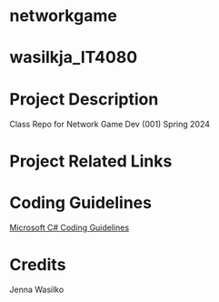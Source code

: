 # networkgame
# wasilkja_IT4080

# Project Description

Class Repo for Network Game Dev (001) Spring 2024

# Project Related Links

# Coding Guidelines

[Microsoft C# Coding Guidelines](https://learn.microsoft.com/en-us/dotnet/csharp/fundamentals/coding-style/coding-conventions#layout-conventions)

# Credits

Jenna Wasilko 
